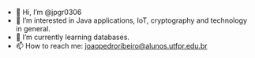 - 👋 Hi, I’m @jpgr0306
- 👀 I’m interested in Java applications, IoT, cryptography and technology in general.
- 🌱 I’m currently learning databases.
- 📫 How to reach me:
joaopedroribeiro@alunos.utfpr.edu.br
